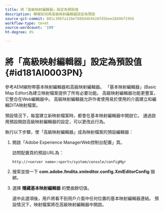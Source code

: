 ```yaml
---
title: 將「高級映射編輯器」設定為預設值
description: 瞭解如何將高級映射編輯器設定為預設
source-git-commit: 801c306fa120e7889d4b9428fd5bee2849bf1956
workflow-type: tm+mt
source-wordcount: '199'
ht-degree: 0%

---
```



# 將「高級映射編輯器」設定為預設值 {#id181AI0003PN}

參考AEM線附帶基本映射編輯器和高級映射編輯器。 「基本映射編輯器」(Basic Map Editor)為建立映射檔案提供了所有必要功能。 高級映射編輯器功能更豐富，它整合在Web編輯器中。 高級映射編輯器允許作者使用易於使用的介面建立和編輯DITA映射檔案。

預設情況下，每當建立新映射檔案時，都會在基本映射編輯器中開啟它。 通過啟用預設開啟高級映射編輯器的設定，可以更改此行為。

執行以下步驟，使「高級映射編輯器」成為映射檔案的預設編輯器：

1. 開啟「Adobe Experience ManagerWeb控制台配置」頁。

   訪問配置頁的預設URL為：

   ```http
   http://<server name>:<port>/system/console/configMgr
   ```

1. 搜索並按一下 **com.adobe.fmdita.xmleditor.config.XmlEditorConfig** 捆綁。

1. 選擇 **隱藏基本映射編輯器** 的雙曲餘切值。

   選中此選項後，用戶將看不到用戶介面中任何位置的基本映射編輯器連結。 預設情況下，映射檔案將在高級映射編輯器中開啟。


